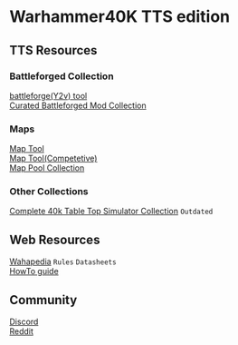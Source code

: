 # Warhammer40K TTS edition

## TTS Resources

### Battleforged Collection
[battleforge(Y2v) tool](https://steamcommunity.com/sharedfiles/filedetails/?id=2920625970)  
[Curated Battleforged Mod Collection](https://github.com/TTSWarhammer40k/Battleforged-Workshop-Mod-Compilation)  

### Maps
[Map Tool](https://steamcommunity.com/sharedfiles/filedetails/?id=2899742922)  
[Map Tool(Competetive)](https://steamcommunity.com/sharedfiles/filedetails/?id=2716384879)  
[Map Pool Collection](https://steamcommunity.com/workshop/filedetails/?id=2421063956)

### Other Collections
[Complete 40k Table Top Simulator Collection](https://steamcommunity.com/sharedfiles/filedetails/?id=775431044) `Outdated`  

## Web Resources
[Wahapedia](https://wahapedia.ru/) `Rules` `Datasheets`  
[HowTo guide](https://docs.google.com/document/d/1GRIChoCiv2G0LBMiKemiBBiv2OQw1UfJJRAuc7ruBag/edit)

## Community
[Discord](https://discord.gg/XkBbs5M)  
[Reddit](https://www.reddit.com/r/TTSWarhammer40k/)  
